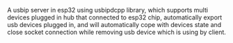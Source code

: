 A usbip server in esp32 using usbipdcpp library, 
which supports multi devices plugged in hub that connected to esp32 chip, 
automatically export usb devices plugged in, and will automatically 
cope with devices state and close socket connection while removing usb device which is using 
by client.